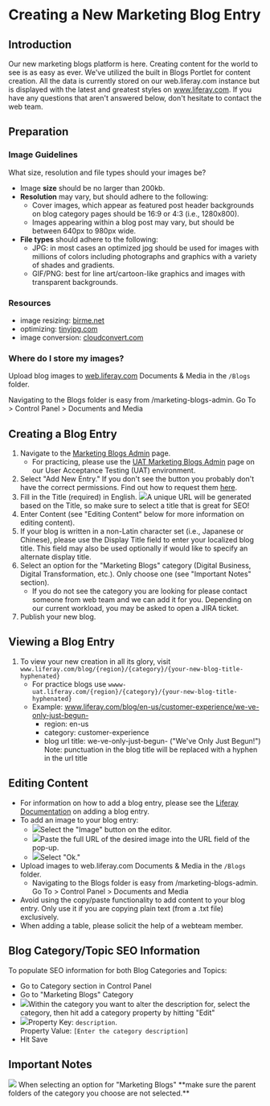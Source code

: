 # Creating a New Marketing Blog Entry

## Introduction
Our new marketing blogs platform is here. Creating content for the world to see is as easy as ever. We've utilized the built in Blogs Portlet for content creation. All the data is currently stored on our web.liferay.com instance but is displayed with the latest and greatest styles on www.liferay.com. If you have any questions that aren't answered below, don't hesitate to contact the web team.

## Preparation
### Image Guidelines
What size, resolution and file types should your images be?
* Image <strong>size</strong> should be no larger than 200kb.
* <strong>Resolution</strong> may vary, but should adhere to the following:
	* Cover images, which appear as featured post header backgrounds on blog category pages should be 16:9 or 4:3 (i.e., 1280x800).
	* Images appearing within a blog post may vary, but should be between 640px to 980px wide.
* <strong>File types</strong> should adhere to the following:
	* JPG: in most cases an optimized jpg should be used for images with millions of colors including photographs and graphics with a variety of shades and gradients.
	* GIF/PNG: best for line art/cartoon-like graphics and images with transparent backgrounds.

### Resources
* image resizing: [birme.net](http://birme.net/)
* optimizing: [tinyjpg.com](https://tinyjpg.com/)
* image conversion: [cloudconvert.com](https://cloudconvert.com)

### Where do I store my images?
Upload blog images to [web.liferay.com](https://web.liferay.com/group/control_panel/manage?p_p_id=20&p_p_lifecycle=0&p_p_state=maximized&p_p_mode=view&doAsGroupId=14&_20_struts_action=%2Fdocument_library%2Fview&_20_folderId=88321876) Documents &amp; Media in the `/Blogs` folder.

Navigating to the Blogs folder is easy from /marketing-blogs-admin. Go To &gt; Control Panel &gt; Documents and Media

## Creating a Blog Entry
1. Navigate to the [Marketing Blogs Admin](https://web.liferay.com/marketing-blogs-admin) page.
	* For practicing, please use the [UAT Marketing Blogs Admin](https://web-uat.liferay.com/marketing-blogs-admin) page on our User Acceptance Testing (UAT) environment.
2. Select "Add New Entry." If you don't see the button you probably don't have the correct permissions. Find out how to request them [here](https://liferay.github.io/web-dev-lrdcom/#/docs/General~2Fpermissions).
3. Fill in the Title (required) in English.  <img src="/images/web/Landing_Pages/title and-or display-title.png">A unique URL will be generated based on the Title, so make sure to select a title that is great for SEO!</img>
4. Enter Content (see "Editing Content" below for more information on editing content).
5. If your blog is written in a non-Latin character set (i.e., Japanese or Chinese), please use the Display Title field to enter your localized blog title. This field may also be used optionally if would like to specify an alternate display title.
6. Select an option for the "Marketing Blogs" category (Digital Business, Digital Transformation, etc.). Only choose one (see "Important Notes" section).
	* If you do not see the category you are looking for please contact someone from web team and we can add it for you. Depending on our current workload, you may be asked to open a JIRA ticket.
7. Publish your new blog.

## Viewing a Blog Entry
1. To view your new creation in all its glory, visit `www.liferay.com/blog/{region}/{category}/{your-new-blog-title-hyphenated}`
	* For practice blogs use `wwww-uat.liferay.com/{region}/{category}/{your-new-blog-title-hyphenated}`
	* Example: www.liferay.com/blog/en-us/customer-experience/we-ve-only-just-begun-
		* region: en-us
		* category: customer-experience
		* blog url title: we-ve-only-just-begun- (&quot;We&#39;ve Only Just Begun!&quot;)
		<br>Note: punctuation in the blog title will be replaced with a hyphen in the url title

## Editing Content
* For information on how to add a blog entry, please see the [Liferay Documentation](https://dev.liferay.com/discover/portal/-/knowledge_base/6-1/expressing-yourself-using-blogs#adding-blog-entries) on adding a blog entry.
* To add an image to your blog entry:
	* <img src="/images/web/Landing_Pages/add-image.png">Select the "Image" button on the editor.</img>
	* <img src="/images/web/Landing_Pages/image-url.png">Paste the full URL of the desired image into the URL field of the pop-up.</img>
	* <img src="/images/web/Landing_Pages/save-img.png">Select "Ok."</img>
* Upload images to web.liferay.com Documents & Media in the `/Blogs` folder.
	* Navigating to the Blogs folder is easy from /marketing-blogs-admin. Go To > Control Panel > Documents and Media
* Avoid using the copy/paste functionality to add content to your blog entry. Only use it if you are copying plain text (from a .txt file) exclusively.
* When adding a table, please solicit the help of a webteam member.

## Blog Category/Topic SEO Information
To populate SEO information for both Blog Categories and Topics:

* Go to Category section in Control Panel
* Go to "Marketing Blogs" Category
* <img src="/images/web/Landing_Pages/seo-category.png">Within the category you want to alter the description for, select the category, then hit add a category property by hitting "Edit"</img>
* <img src="/images/web/Landing_Pages/seo-category-description.png">Property Key: `description`.<br/>Property Value: `[Enter the category description]`</img>
* Hit Save

## Important Notes
<img src="/images/web/Landing_Pages/dont-choose-parent.png">
	When selecting an option for "Marketing Blogs" **make sure the parent folders of the category you choose are not selected.**
</img>